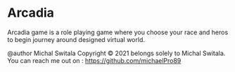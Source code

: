 # Arcadia
Arcadia game is a role playing game where you choose your race and heros to begin journey around designed virtual world.

@author Michal Switala
Copyright © 2021 belongs solely to Michal Switala. 
You can reach me out on : https://github.com/michaelPro89
